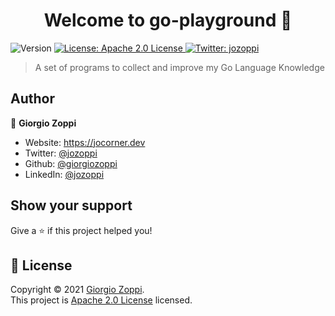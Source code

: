 <h1 align="center">Welcome to go-playground 👋</h1>
<p>
  <img alt="Version" src="https://img.shields.io/badge/version-0.0.1-blue.svg?cacheSeconds=2592000" />
  <a href="https://www.apache.org/licenses/LICENSE-2.0" target="_blank">
    <img alt="License: Apache 2.0 License" src="https://img.shields.io/badge/License-Apache 2.0 License-yellow.svg" />
  </a>
  <a href="https://twitter.com/jozoppi" target="_blank">
    <img alt="Twitter: jozoppi" src="https://img.shields.io/twitter/follow/jozoppi.svg?style=social" />
  </a>
</p>

> A set of programs to collect and improve my Go Language Knowledge

## Author

👤 **Giorgio Zoppi**

* Website: https://jocorner.dev
* Twitter: [@jozoppi](https://twitter.com/jozoppi)
* Github: [@giorgiozoppi](https://github.com/giorgiozoppi)
* LinkedIn: [@jozoppi](https://linkedin.com/in/jozoppi)

## Show your support

Give a ⭐️ if this project helped you!

## 📝 License

Copyright © 2021 [Giorgio Zoppi](https://github.com/giorgiozoppi).<br />
This project is [Apache 2.0 License](https://www.apache.org/licenses/LICENSE-2.0) licensed.


